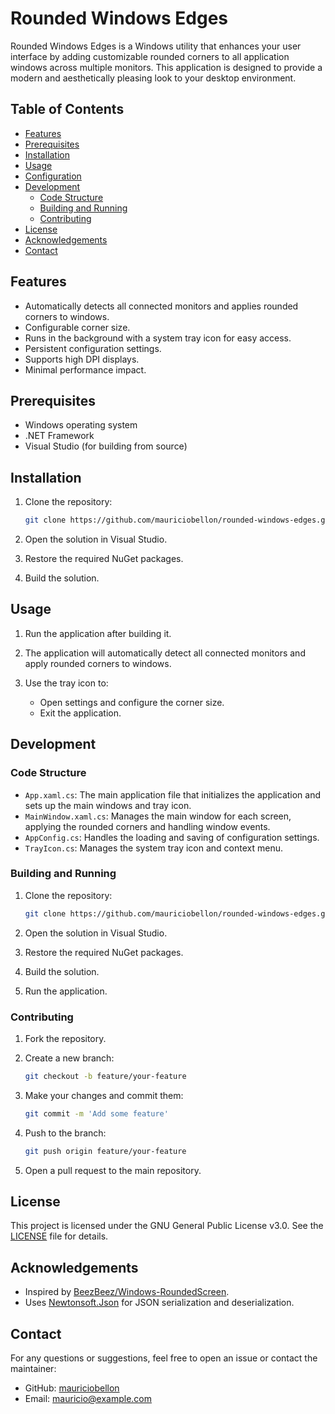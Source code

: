 # Rounded Windows Edges

Rounded Windows Edges is a Windows utility that enhances your user interface by adding customizable rounded corners to all application windows across multiple monitors. This application is designed to provide a modern and aesthetically pleasing look to your desktop environment.

## Table of Contents

- [Features](#features)
- [Prerequisites](#prerequisites)
- [Installation](#installation)
- [Usage](#usage)
- [Configuration](#configuration)
- [Development](#development)
  - [Code Structure](#code-structure)
  - [Building and Running](#building-and-running)
  - [Contributing](#contributing)
- [License](#license)
- [Acknowledgements](#acknowledgements)
- [Contact](#contact)

## Features

- Automatically detects all connected monitors and applies rounded corners to windows.
- Configurable corner size.
- Runs in the background with a system tray icon for easy access.
- Persistent configuration settings.
- Supports high DPI displays.
- Minimal performance impact.

## Prerequisites

- Windows operating system
- .NET Framework
- Visual Studio (for building from source)

## Installation

1. Clone the repository:

    ```sh
    git clone https://github.com/mauriciobellon/rounded-windows-edges.git
    ```

2. Open the solution in Visual Studio.

3. Restore the required NuGet packages.

4. Build the solution.

## Usage

1. Run the application after building it.

2. The application will automatically detect all connected monitors and apply rounded corners to windows.

3. Use the tray icon to:
   - Open settings and configure the corner size.
   - Exit the application.

## Development

### Code Structure

- `App.xaml.cs`: The main application file that initializes the application and sets up the main windows and tray icon.
- `MainWindow.xaml.cs`: Manages the main window for each screen, applying the rounded corners and handling window events.
- `AppConfig.cs`: Handles the loading and saving of configuration settings.
- `TrayIcon.cs`: Manages the system tray icon and context menu.

### Building and Running

1. Clone the repository:

    ```sh
    git clone https://github.com/mauriciobellon/rounded-windows-edges.git
    ```

2. Open the solution in Visual Studio.

3. Restore the required NuGet packages.

4. Build the solution.

5. Run the application.

### Contributing

1. Fork the repository.

2. Create a new branch:

    ```sh
    git checkout -b feature/your-feature
    ```

3. Make your changes and commit them:

    ```sh
    git commit -m 'Add some feature'
    ```

4. Push to the branch:

    ```sh
    git push origin feature/your-feature
    ```

5. Open a pull request to the main repository.

## License

This project is licensed under the GNU General Public License v3.0. See the [LICENSE](LICENSE) file for details.

## Acknowledgements

- Inspired by [BeezBeez/Windows-RoundedScreen](https://github.com/BeezBeez/Windows-RoundedScreen).
- Uses [Newtonsoft.Json](https://www.newtonsoft.com/json) for JSON serialization and deserialization.

## Contact

For any questions or suggestions, feel free to open an issue or contact the maintainer:

- GitHub: [mauriciobellon](https://github.com/mauriciobellon)
- Email: mauricio@example.com

